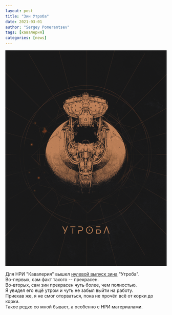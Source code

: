 ```yaml
---
layout: post
title: "Зин Утроба"
date: 2021-03-01
author: "Sergey Pomerantsev"
tags: [кавалерия]
categories: [news]
---
```


![](/assets/images/utroba.png)

Для НРИ "Кавалерия" вышел [нулевой выпуск зина](https://swampcult.allsync.com/index.php/s/ez5mqfeyxKygKEk#pdfviewer) "Утроба".  
Во-первых, сам факт такого -- прекрасен.  
Во-вторых, сам зин прекрасен чуть более, чем полностью.  
Я увидел его ещё утром и чуть не забыл выйти на работу.  
Приехав же, я не смог оторваться, пока не прочёл всё от корки до корки.  
Такое редко со мной бывает, а особенно с НРИ материалами.
